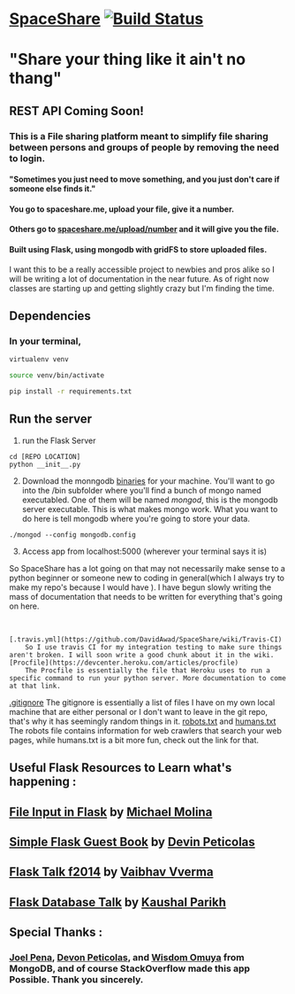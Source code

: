 # [SpaceShare](https://spaceshare.me)   [![Build Status](https://travis-ci.org/DavidAwad/SpaceShare.svg?branch=master)](https://travis-ci.org/DavidAwad/SpaceShare)


# "Share your thing like it ain't no thang"

## REST API Coming Soon!

### This is a File sharing platform  meant to simplify file sharing between persons and groups of people by removing the need to login.

#### "Sometimes you just need to move something, and you just don't care if someone else finds it."

#### You go to spaceshare.me, upload your file, give it a number.
#### Others go to [spaceshare.me/upload/number](spaceshare.me/upload/number) and it will give you the file.

#### Built using Flask, using mongodb with gridFS to store uploaded files.
I want this to be a really accessible project to newbies and pros alike so I will be writing a lot of documentation in the near future. As of right now classes are starting up and getting slightly crazy but I'm finding the time.

## Dependencies

### In your terminal,
```bash
virtualenv venv

source venv/bin/activate

pip install -r requirements.txt
```

## Run the server

1. run the Flask Server
```
cd [REPO LOCATION]
python __init__.py
```
2. Download the monngodb [binaries](https://www.mongodb.org/downloads) for your machine.
You'll want to go into the /bin subfolder where you'll find a bunch of mongo named executabled.
One of them will be named *mongod*, this is the mongodb server executable. This is what makes mongo work.
What you want to do here is tell mongodb where you're going to store your data.

`./mongod --config mongodb.config`

3. Access app from localhost:5000 (wherever your terminal says it is)

So SpaceShare has a lot going on that may not necessarily make sense to a python beginner or someone new to coding in general(which I always try to make my repo's because I would have ). I have begun slowly writing the mass of documentation that needs to be written for everything that's going on here.

<br>

	[.travis.yml](https://github.com/DavidAwad/SpaceShare/wiki/Travis-CI)
		So I use travis CI for my integration testing to make sure things aren't broken. I will soon write a good chunk about it in the wiki.
	[Procfile](https://devcenter.heroku.com/articles/procfile)
		The Procfile is essentially the file that Heroku uses to run a specific command to run your python server. More documentation to come at that link.
  [.gitignore](https://help.github.com/articles/ignoring-files/)
	 	The gitignore is essentially a list of files I have on my own local machine that are either personal or I don't want to leave in the git repo, that's why it has seemingly random things in it.
	[robots.txt](http://camosunweb.com/robots-txt/) and [humans.txt](http://humanstxt.org)
		The robots file contains information for web crawlers that search your web pages, while humans.txt is a bit more fun, check out the link for that.

## Useful Flask Resources to Learn what's happening :
## [File Input in Flask](http://runnable.com/UiPcaBXaxGNYAAAL/how-to-upload-a-file-to-the-server-in-flask-for-python) by [Michael Molina](http://runnable.com/u/mmolina)
## [Simple Flask Guest Book](https://github.com/x/Simple-Flask-Guest-Book) by [Devin Peticolas](https://github.com/x)
## [Flask Talk f2014](https://github.com/usacs/flaskTalkF2014) by [Vaibhav Vverma](https://github.com/v)
## [Flask Database Talk](https://github.com/kaushal/databaseTalk2014) by [Kaushal Parikh](https://github.com/kaushal)


## Special Thanks :
### [Joel Pena](https://github.com/jpena29), [Devon Peticolas](https://github.com/x), and [Wisdom Omuya](https://github.com/deafgoat) from MongoDB, and of course StackOverflow made this app Possible. Thank you sincerely.
